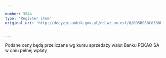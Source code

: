 ```yaml
---

number: 3544
type: 'Register item'
original_uri: 'http://decyzje.uokik.gov.pl/nd_wz_um.nsf/0/DD5BF6DC833DDE1FC1257A540036EDA2?OpenDocument'


---
```


Podane ceny będą przeliczane wg kursu sprzedaży walut Banku PEKAO SA w dniu pełnej wpłaty
